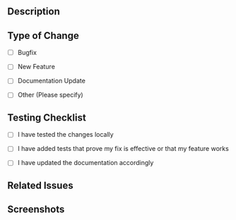 ## Description

<!-- Please include a summary of the change and which issue is fixed. Also include relevant motivation and context. -->


## Type of Change

- [ ] Bugfix
- [ ] New Feature
- [ ] Documentation Update
- [ ] Other (Please specify)


## Testing Checklist

- [ ] I have tested the changes locally
- [ ] I have added tests that prove my fix is effective or that my feature works
- [ ] I have updated the documentation accordingly


## Related Issues

<!-- Please reference any related issues here. -->


## Screenshots

<!-- If applicable, add screenshots to help explain your changes. -->
